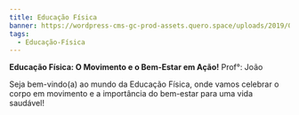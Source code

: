 ```yaml
---
title: Educação Física
banner: https://wordpress-cms-gc-prod-assets.quero.space/uploads/2019/01/O-que-se-estuda-em-Educacao-Fisica-2.jpg
tags:
  - Educação-Física
---
```

**Educação Física: O Movimento e o Bem-Estar em Ação!** Prof°: João

Seja bem-vindo(a) ao mundo da Educação Física, onde vamos celebrar o corpo em movimento e a importância do bem-estar para uma vida saudável!